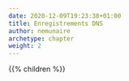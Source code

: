 ```yaml
---
date: 2020-12-09T19:23:38+01:00
title: Enregistrements DNS
author: nemunaire
archetype: chapter
weight: 2
---
```


{{% children %}}

